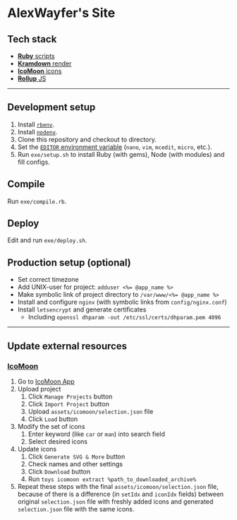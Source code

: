 # AlexWayfer's Site

## Tech stack

*   [**Ruby** scripts](https://www.ruby-lang.org/)
*   [**Kramdown** render](https://kramdown.gettalong.org/)
*   [**IcoMoon** icons](https://icomoon.io/)
*   [**Rollup** JS](https://rollupjs.org/)

-----

## Development setup

1.  Install [`rbenv`](https://github.com/rbenv/rbenv).
2.  Install [`nodenv`](https://github.com/nodenv/nodenv).
3.  Clone this repository and checkout to directory.
4.  Set the [`EDITOR` environment variable][1] (`nano`, `vim`, `mcedit`, `micro`, etc.).
5.  Run `exe/setup.sh` to install Ruby (with gems), Node (with modules) and fill configs.

[1]: https://en.wikibooks.org/wiki/Guide_to_Unix/Environment_Variables#EDITOR

## Compile

Run `exe/compile.rb`.

## Deploy

Edit and run `exe/deploy.sh`.

## Production setup (optional)

*   Set correct timezone
*   Add UNIX-user for project: `adduser <%= @app_name %>`
*   Make symbolic link of project directory to `/var/www/<%= @app_name %>`
*   Install and configure `nginx` (with symbolic links from `config/nginx.conf`)
*   Install `letsencrypt` and generate certificates
    *   Including `openssl dhparam -out /etc/ssl/certs/dhparam.pem 4096`

-----

## Update external resources

### [IcoMoon](https://icomoon.io/)

1.  Go to [IcoMoon App](https://icomoon.io/app/)
2.  Upload project
    1.  Click `Manage Projects` button
    2.  Click `Import Project` button
    3.  Upload `assets/icomoon/selection.json` file
    4.  Click `Load` button
3.  Modify the set of icons
    1.  Enter keyword (like `car` or `man`) into search field
    2.  Select desired icons
4.  Update icons
    1.  Click `Generate SVG & More` button
    2.  Check names and other settings
    3.  Click `Download` button
    4.  Run `toys icomoon extract %path_to_downloaded_archive%`
5.  Repeat these steps with the final `assets/icomoon/selection.json` file,
    because of there is a difference (in `setIdx` and `iconIdx` fields) between
    original `selection.json` file with freshly added icons and
    generated `selection.json` file with the same icons.
